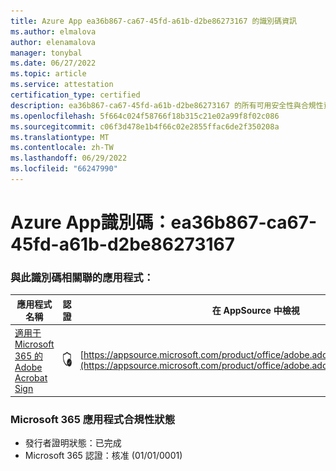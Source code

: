 ```yaml
---
title: Azure App ea36b867-ca67-45fd-a61b-d2be86273167 的識別碼資訊
ms.author: elmalova
author: elenamalova
manager: tonybal
ms.date: 06/27/2022
ms.topic: article
ms.service: attestation
certification_type: certified
description: ea36b867-ca67-45fd-a61b-d2be86273167 的所有可用安全性與合規性資訊。
ms.openlocfilehash: 5f664c024f58766f18b315c21e02a99f8f02c086
ms.sourcegitcommit: c06f3d478e1b4f66c02e2855ffac6de2f350208a
ms.translationtype: MT
ms.contentlocale: zh-TW
ms.lasthandoff: 06/29/2022
ms.locfileid: "66247990"
---
```

# <a name="azure-app-id-ea36b867-ca67-45fd-a61b-d2be86273167"></a>Azure App識別碼：ea36b867-ca67-45fd-a61b-d2be86273167


### <a name="apps-associated-with-this-id"></a>與此識別碼相關聯的應用程式：
| **應用程式名稱** | **認證** | **在 AppSource 中檢視** |
|--------------|---------------|-----------------------|
| [適用于 Microsoft 365 的 Adobe Acrobat Sign](../forward/adobe.adobe_sign_msft_saas_offer.md) | <img alt="Certified application badge" src="../media/certified-badge.png" height="25" width="25" /> | [https://appsource.microsoft.com/product/office/adobe.adobe_sign_msft_saas_offer](https://appsource.microsoft.com/product/office/adobe.adobe_sign_msft_saas_offer) |

### <a name="microsoft-365-app-compliance-status"></a>Microsoft 365 應用程式合規性狀態
- 發行者證明狀態：已完成
- Microsoft 365 認證：核准 (01/01/0001) 
